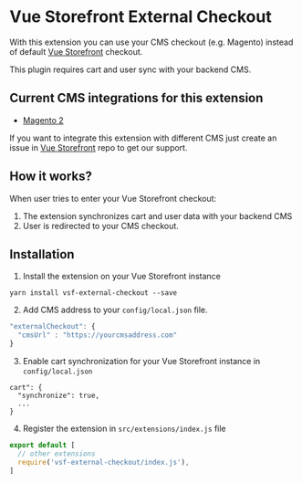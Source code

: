 # Vue Storefront External Checkout

With this extension you can use your CMS checkout (e.g. Magento) instead of default [Vue Storefront](https://github.com/DivanteLtd/vue-storefront) checkout.

This plugin requires cart and user sync with your backend CMS. 

## Current CMS integrations for this extension

* [Magento 2](https://github.com/DivanteLtd/magento2-external-checkout)

If you want to integrate this extension with different CMS just create an issue in [Vue Storefront](https://github.com/DivanteLtd/vue-storefront) repo to get our support.
## How it works?

When user tries to enter your Vue Storefront checkout:
1. The extension synchronizes cart and user data with your backend CMS
2. User is redirected to your CMS checkout.

## Installation

1. Install the extension on your Vue Storefront instance
````
yarn install vsf-external-checkout --save
````
2. Add CMS address to your `config/local.json` file.
````js
"externalCheckout": {
  "cmsUrl" : "https://yourcmsaddress.com"
}
````
3. Enable cart synchronization for your Vue Storefront instance in `config/local.json`
````
cart": {
  "synchronize": true,
  ...
}
````
4. Register the extension in `src/extensions/index.js` file
````js
export default [
  // other extensions
  require('vsf-external-checkout/index.js'),
]
